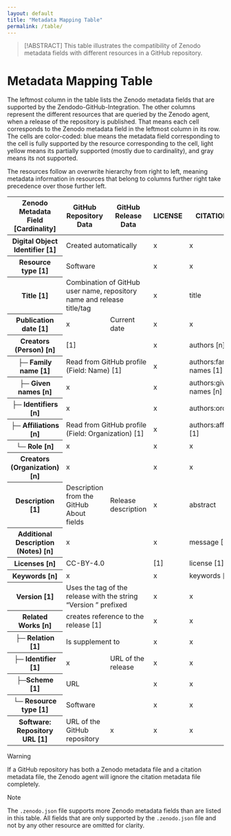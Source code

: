 ```yaml
---
layout: default
title: "Metadata Mapping Table"
permalink: /table/
---
```


> [!ABSTRACT]
> This table illustrates the compatibility of Zenodo metadata fields with different resources in a GitHub repository. 

# Metadata Mapping Table

The leftmost column in the table lists the Zenodo metadata fields that are supported by the Zendodo-GitHub-Integration. The other columns represent the different resources that are queried by the Zenodo agent, when a release of the repository is published. 
That means each cell corresponds to the Zenodo metadata field in the leftmost column in its row. The cells are color-coded: blue means the metadata field corresponding to the cell is fully supported by the resource corresponding to the cell, light yellow means its partially supported (mostly due to cardinality), and gray means its not supported. 

The resources follow an overwrite hierarchy from right to left, meaning metadata information in resources that belong to columns further right take precedence over those further left.

<div>
    <table>
        <thead>
            <tr>
                <th>Zenodo Metadata Field<br>[Cardinality]</th>
                <th>GitHub Repository Data</th>
                <th>GitHub Release Data</th>
                <th>LICENSE</th>
                <th>CITATION.cff</th>
                <th>.zenodo.json</th>
            </tr>
        </thead>
        <tbody>
            <tr>
                <th>Digital Object Identifier [1]</th>
                <td class="s1" colspan="2">Created automatically</td>
                <td class="s2">x</td>
                <td class="s2">x</td>
                <td class="s2">x</td>
            </tr>
            <tr>
                <th>Resource type [1]</th>
                <td class="s3" colspan="2">Software</td>
                <td class="s2">x</td>
                <td class="s2">x</td>
                <td class="s1">upload_type</td>
            </tr>
            <tr>
                <th>Title [1]</th>
                <td class="s3" colspan="2">Combination of GitHub user name, repository name and release
                    title/tag</td>
                <td class="s2">x</td>
                <td class="s1">title</td>
                <td class="s1">title</td>
            </tr>
            <tr>
                <th>Publication date [1]</th>
                <td class="s2">x</td>
                <td class="s3">Current date</td>
                <td class="s2">x</td>
                <td class="s2">x</td>
                <td class="s1">publication_date</td>
            </tr>
            <tr>
                <th>Creators (Person) [n]</th>
                <td class="s3" colspan="2">[1]</td>
                <td class="s2">x</td>
                <td class="s1">authors [n]</td>
                <td class="s1">creators [n]</td>
            </tr>
            <tr>
                <th>├─ Family name [1]</th>
                <td class="s1" colspan="2">Read from GitHub profile (Field: Name) [1]</td>
                <td class="s2">x</td>
                <td class="s1">authors:familiy-names [1]</td>
                <td class="s1">creators:name [1]</td>
            </tr>
            <tr>
                <th>├─ Given names [n]</th>
                <td class="s2" colspan="2">x</td>
                <td class="s2">x</td>
                <td class="s1">authors:given-names [n]</td>
                <td class="s1">creators:name [n]</td>
            </tr>
            <tr>
                <th>├─ Identifiers [n]</th>
                <td class="s2" colspan="2">x</td>
                <td class="s2">x</td>
                <td class="s3">authors:orcid [1]</td>
                <td class="s3">creators:orcid/gnd [0..2]</td>
            </tr>
            <tr style="height: 38px">
                <th>├─ Affiliations [n]</th>
                <td class="s3" colspan="2">Read from GitHub profile (Field: Organization) [1]</td>
                <td class="s2">x</td>
                <td class="s3">authors:affiliation [1]</td>
                <td class="s1">creators:affiliation/affiliations [n]</td>
            </tr>
            <tr>
                <th>└─ Role [n]</th>
                <td class="s2" colspan="2">x</td>
                <td class="s2">x</td>
                <td class="s2">x</td>
                <td class="s2">x</td>
            </tr>
            <tr>
                <th>Creators (Organization) [n]</th>
                <td class="s2" colspan="2">x</td>
                <td class="s2">x</td>
                <td class="s2">x</td>
                <td class="s2">x</td>
            </tr>
            <tr>
                <th>Description [1]</th>
                <td class="s1">Description from the GitHub About fields</td>
                <td class="s1">Release description</td>
                <td class="s2">x</td>
                <td class="s1">abstract</td>
                <td class="s1">description</td>
            </tr>
            <tr style="height: 39px">
                <th>Additional Description (Notes) [n]</th>
                <td class="s2" colspan="2">x</td>
                <td class="s2">x</td>
                <td class="s3">message [1]</td>
                <td class="s1">additional_descriptions [n]</td>
            </tr>
            <tr>
                <th>Licenses [n]</th>
                <td class="s3" colspan="2">CC-BY-4.0</td>
                <td class="s3">[1]</td>
                <td class="s3">license [1]</td>
                <td class="s3">license [1]</td>
            </tr>
            <tr>
                <th>Keywords [n]</th>
                <td class="s2" colspan="2">x</td>
                <td class="s2">x</td>
                <td class="s1">keywords [n]</td>
                <td class="s1">keywords [n]</td>
            </tr>
            <tr>
                <th>Version [1]</th>
                <td class="s1" colspan="2">Uses the tag of the release with the string “Version ”
                    prefixed</td>
                <td class="s2">x</td>
                <td class="s2">x</td>
                <td class="s1">version</td>
            </tr>
            <tr>
                <th>Related Works [n]</th>
                <td class="s3" colspan="2">creates reference to the release [1]</td>
                <td class="s2">x</td>
                <td class="s2">x</td>
                <td class="s1">related_identifiers [n]</td>
            </tr>
            <tr>
                <th>├─ Relation [1]</th>
                <td class="s3" colspan="2">Is supplement to</td>
                <td class="s2">x</td>
                <td class="s2">x</td>
                <td class="s1">related_identifiers:relation</td>
            </tr>
            <tr>
                <th>├─ Identifier [1]</th>
                <td class="s2">x</td>
                <td class="s3">URL of the release</td>
                <td class="s2">x</td>
                <td class="s2">x</td>
                <td class="s1">related_identifiers:identifier</td>
            </tr>
            <tr>
                <th>├─Scheme [1]</th>
                <td class="s3" colspan="2">URL</td>
                <td class="s2">x</td>
                <td class="s2">x</td>
                <td class="s1">related_identifiers:scheme</td>
            </tr>
            <tr>
                <th>└─ Resource type [1]</th>
                <td class="s3" colspan="2">Software</td>
                <td class="s2">x</td>
                <td class="s2">x</td>
                <td class="s1">related_identifiers:resource_type</td>
            </tr>
            <tr>
                <th>Software: Repository URL [1]</th>
                <td class="s1">URL of the GitHub repository</td>
                <td class="s2">x</td>
                <td class="s2">x</td>
                <td class="s2">x</td>
                <td class="s1">repository_url</td>
            </tr>
        </tbody>
    </table>
</div>

> [!WARNING]
>  If a GitHub repository has both a Zenodo metadata file and a citation metadata file, the Zenodo agent will ignore the citation metadata file completely.

> [!NOTE]
> The `.zenodo.json` file supports more Zenodo metadata fields than are listed in this table. All fields that are only supported by the `.zenodo.json` file and not by any other resource are omitted for clarity.
